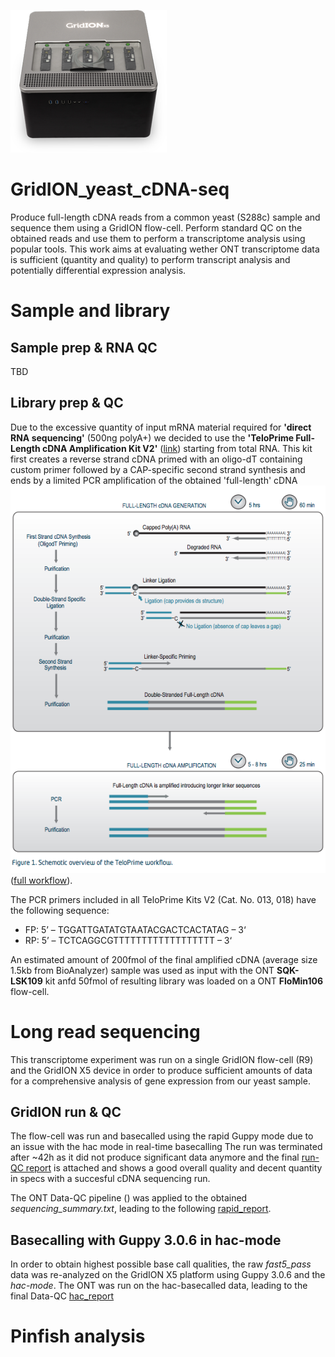 ![gridion](pictures/gridionx5.png)
# GridION_yeast_cDNA-seq

Produce full-length cDNA reads from a common yeast (S288c) sample and sequence them using a GridION flow-cell. Perform standard QC on the obtained reads and use them to perform a transcriptome analysis using popular tools. This work aims at evaluating wether ONT transcriptome data is sufficient (quantity and quality) to perform transcript analysis and potentially differential expression analysis.

# Sample and library

## Sample prep & RNA QC

TBD

## Library prep & QC

Due to the excessive quantity of input mRNA material required for **'direct RNA sequencing'** (500ng polyA+) we decided to use the **'TeloPrime Full-Length cDNA Amplification Kit V2'** ([link](https://www.lexogen.com/wp-content/uploads/2018/12/013UG022V0200_TeloPrime-V2.pdf)) starting from total RNA. This kit first creates a reverse strand cDNA primed with an oligo-dT containing custom primer followed by a CAP-specific second strand synthesis and ends by a limited PCR amplification of the obtained 'full-length' cDNA ![teloprimewf](pictures/teloprimewf.png)([full workflow](https://www.lexogen.com/teloprime-workflow/)).

The PCR primers included in all TeloPrime Kits V2 (Cat. No. 013, 018) have the following sequence:
* FP: 5’ – TGGATTGATATGTAATACGACTCACTATAG – 3‘
* RP: 5’ – TCTCAGGCGTTTTTTTTTTTTTTTTTT – 3‘

An estimated amount of 200fmol of the final amplified cDNA (average size 1.5kb from BioAnalyzer) sample was used as input with the ONT **SQK-LSK109** kit anfd 50fmol of resulting library was loaded on a ONT **FloMin106** flow-cell.

# Long read sequencing

This transcriptome experiment was run on a single GridION flow-cell (R9) and the GridION X5 device in order to produce sufficient amounts of data for a comprehensive analysis of gene expression from our yeast sample.

## GridION run & QC

The flow-cell was run and basecalled using the rapid Guppy mode due to an issue with the hac mode in real-time basecalling
The run was terminated after ~42h as it did not produce significant data anymore and the final [run-QC report](GridION_yeast_cDNA-seq/ONT_Run-report.pdf) is attached and shows a good overall quality and decent quantity in specs with a succesful cDNA sequencing run.

The ONT Data-QC pipeline () was applied to the obtained *sequencing_summary.txt*, leading to the following [rapid_report](GridION_yeast_cDNA-seq/Nanopore_SumStatQC_rapid.html).

## Basecalling with Guppy 3.0.6 in hac-mode

In order to obtain highest possible base call qualities, the raw *fast5_pass* data was re-analyzed on the GridION X5 platform using Guppy 3.0.6 and the *hac-mode*. The ONT was run on the hac-basecalled data, leading to the final Data-QC [hac_report](GridION_yeast_cDNA-seq/Nanopore_SumStatQC_hac.html)

# Pinfish analysis
